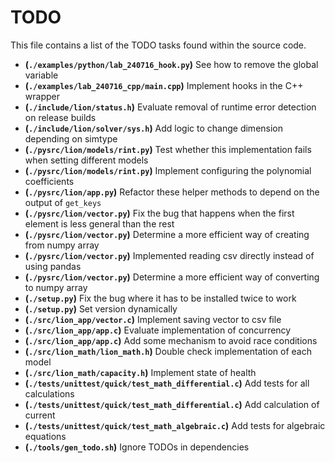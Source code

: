 # TODO
This file contains a list of the TODO tasks found within the source code.
- **(`./examples/python/lab_240716_hook.py`)** See how to remove the global variable
- **(`./examples/lab_240716_cpp/main.cpp`)** Implement hooks in the C++ wrapper
- **(`./include/lion/status.h`)** Evaluate removal of runtime error detection on release builds
- **(`./include/lion/solver/sys.h`)** Add logic to change dimension depending on simtype
- **(`./pysrc/lion/models/rint.py`)** Test whether this implementation fails when setting different models
- **(`./pysrc/lion/models/rint.py`)** Implement configuring the polynomial coefficients
- **(`./pysrc/lion/app.py`)** Refactor these helper methods to depend on the output of `get_keys`
- **(`./pysrc/lion/vector.py`)** Fix the bug that happens when the first element is less general than the rest
- **(`./pysrc/lion/vector.py`)** Determine a more efficient way of creating from numpy array
- **(`./pysrc/lion/vector.py`)** Implemented reading csv directly instead of using pandas
- **(`./pysrc/lion/vector.py`)** Determine a more efficient way of converting to numpy array
- **(`./setup.py`)** Fix the bug where it has to be installed twice to work
- **(`./setup.py`)** Set version dynamically
- **(`./src/lion_app/vector.c`)** Implement saving vector to csv file
- **(`./src/lion_app/app.c`)** Evaluate implementation of concurrency
- **(`./src/lion_app/app.c`)** Add some mechanism to avoid race conditions
- **(`./src/lion_math/lion_math.h`)** Double check implementation of each model
- **(`./src/lion_math/capacity.h`)** Implement state of health
- **(`./tests/unittest/quick/test_math_differential.c`)** Add tests for all calculations
- **(`./tests/unittest/quick/test_math_differential.c`)** Add calculation of current
- **(`./tests/unittest/quick/test_math_algebraic.c`)** Add tests for algebraic equations
- **(`./tools/gen_todo.sh`)** Ignore TODOs in dependencies
